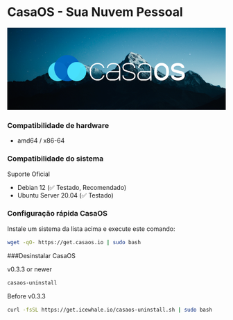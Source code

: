 
# CasaOS - Sua Nuvem Pessoal
<!-- Readme i18n links -->
<!-- > English | [中文](#) | [Français](#) -->

<p align="center">
    <!-- CasaOS Banner -->
    <picture>
        <source media="(prefers-color-scheme: dark)" srcset="https://raw.githubusercontent.com/IceWhaleTech/logo/main/casaos/casaos_banner_dark_night_800x300.png">
        <source media="(prefers-color-scheme: light)" srcset="https://raw.githubusercontent.com/IceWhaleTech/logo/main/casaos/casaos_banner_twilight_blue_800x300.png">
        <img alt="CasaOS" src="https://raw.githubusercontent.com/IceWhaleTech/logo/main/casaos/casaos_banner_twilight_blue_800x300.png">
    </picture>
    <br/>

### Compatibilidade de hardware

- amd64 / x86-64

### Compatibilidade do sistema

Suporte Oficial
- Debian 12 (✅ Testado, Recomendado)
- Ubuntu Server 20.04 (✅ Testado)

### Configuração rápida CasaOS

Instale um sistema da lista acima e execute este comando:

```sh
wget -qO- https://get.casaos.io | sudo bash
```


###Desinstalar CasaOS


v0.3.3 or newer

```sh
casaos-uninstall
```

Before v0.3.3

```sh
curl -fsSL https://get.icewhale.io/casaos-uninstall.sh | sudo bash
```
